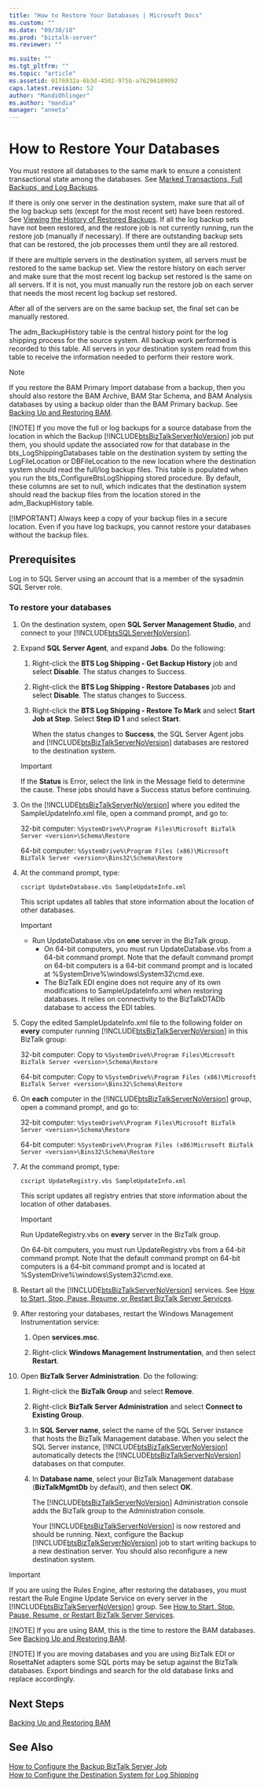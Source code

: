 ```yaml
---
title: "How to Restore Your Databases | Microsoft Docs"
ms.custom: ""
ms.date: "09/30/18"
ms.prod: "biztalk-server"
ms.reviewer: ""

ms.suite: ""
ms.tgt_pltfrm: ""
ms.topic: "article"
ms.assetid: 0176932a-6b3d-4502-975b-a76296189092
caps.latest.revision: 52
author: "MandiOhlinger"
ms.author: "mandia"
manager: "anneta"
---
```

# How to Restore Your Databases
You must restore all databases to the same mark to ensure a consistent transactional state among the databases. See [Marked Transactions, Full Backups, and Log Backups](../core/marked-transactions-full-backups-and-log-backups.md).  
  
 If there is only one server in the destination system, make sure that all of the log backup sets (except for the most recent set) have been restored. See [Viewing the History of Restored Backups](../core/viewing-the-history-of-restored-backups.md). If all the log backup sets have not been restored, and the restore job is not currently running, run the restore job (manually if necessary). If there are outstanding backup sets that can be restored, the job processes them until they are all restored.  
  
 If there are multiple servers in the destination system, all servers must be restored to the same backup set. View the restore history on each server and make sure that the most recent log backup set restored is the same on all servers. If it is not, you must manually run the restore job on each server that needs the most recent log backup set restored.  
  
 After all of the servers are on the same backup set, the final set can be manually restored.  
  
 The adm_BackupHistory table is the central history point for the log shipping process for the source system. All backup work performed is recorded to this table. All servers in your destination system read from this table to receive the information needed to perform their restore work.  
  
> [!NOTE]
>  If you restore the BAM Primary Import database from a backup, then you should also restore the BAM Archive, BAM Star Schema, and BAM Analysis databases by using a backup older than the BAM Primary backup. See [Backing Up and Restoring BAM](../core/backing-up-and-restoring-bam.md).  
> 
> [!NOTE]
>  If you move the full or log backups for a source database from the location in which the Backup [!INCLUDE[btsBizTalkServerNoVersion](../includes/btsbiztalkservernoversion-md.md)] job put them, you should update the associated row for that database in the bts_LogShippingDatabases table on the destination system by setting the LogFileLocation or DBFileLocation to the new location where the destination system should read the full/log backup files. This table is populated when you run the bts_ConfigureBtsLogShipping stored procedure. By default, these columns are set to null, which indicates that the destination system should read the backup files from the location stored in the adm_BackupHistory table.  
> 
> [!IMPORTANT]
>  Always keep a copy of your backup files in a secure location. Even if you have log backups, you cannot restore your databases without the backup files.  
  
## Prerequisites  
 Log in to SQL Server using an account that is a member of the sysadmin SQL Server role.  
  
### To restore your databases  
  
1. On the destination system, open **SQL Server Management Studio**, and connect to your [!INCLUDE[btsSQLServerNoVersion](../includes/btssqlservernoversion-md.md)].  
  
2. Expand **SQL Server Agent**, and expand **Jobs**. Do the following:  
  
   1. Right-click the **BTS Log Shipping - Get Backup History** job and select **Disable**. The status changes to Success.  
  
   2. Right-click the **BTS Log Shipping - Restore Databases** job and select **Disable**. The status changes to Success.  
  
   3. Right-click the **BTS Log Shipping - Restore To Mark** and select **Start Job at Step**. Select **Step ID 1** and select **Start**.  
  
       When the status changes to **Success**, the SQL Server Agent jobs and [!INCLUDE[btsBizTalkServerNoVersion](../includes/btsbiztalkservernoversion-md.md)] databases are restored to the destination system.  
  
   > [!IMPORTANT]
   >  If the **Status** is Error, select the link in the Message field to determine the cause. These jobs should have a Success status before continuing.  
  
3. On the [!INCLUDE[btsBizTalkServerNoVersion](../includes/btsbiztalkservernoversion-md.md)] where you edited the SampleUpdateInfo.xml file, open a command prompt, and go to:  
  
    32-bit computer: `%SystemDrive%\Program Files\Microsoft BizTalk Server <version>\Schema\Restore`  
  
    64-bit computer: `%SystemDrive%\Program Files (x86)\Microsoft BizTalk Server <version>\Bins32\Schema\Restore`  
  
4. At the command prompt, type:  
  
    `cscript UpdateDatabase.vbs SampleUpdateInfo.xml`  
  
    This script updates all tables that store information about the location of other databases.  
  
   > [!IMPORTANT]
   > - Run UpdateDatabase.vbs on **one** server in the BizTalk group.  
   >   -   On 64-bit computers, you must run UpdateDatabase.vbs from a 64-bit command prompt. Note that the default command prompt on 64-bit computers is a 64-bit command prompt and is located at %SystemDrive%\windows\System32\cmd.exe.  
   >   -   The BizTalk EDI engine does not require any of its own modifications to SampleUpdateInfo.xml when restoring databases.  It relies on connectivity to the BizTalkDTADb database to access the EDI tables.  
  
5. Copy the edited SampleUpdateInfo.xml file to the following folder on **every** computer running [!INCLUDE[btsBizTalkServerNoVersion](../includes/btsbiztalkservernoversion-md.md)] in this BizTalk group:  
  
    32-bit computer: Copy to `%SystemDrive%\Program Files\Microsoft BizTalk Server <version>\Schema\Restore`  
  
    64-bit computer: Copy to `%SystemDrive%\Program Files (x86)\Microsoft BizTalk Server <version>\Bins32\Schema\Restore`  
  
6. On **each** computer in the [!INCLUDE[btsBizTalkServerNoVersion](../includes/btsbiztalkservernoversion-md.md)] group, open a command prompt, and go to:  
  
    32-bit computer: `%SystemDrive%\Program Files\Microsoft BizTalk Server <version>\Schema\Restore`  
  
    64-bit computer: `%SystemDrive%\Program Files (x86)Microsoft BizTalk Server <version>\Bins32\Schema\Restore`  
  
7. At the command prompt, type:  
  
    `cscript UpdateRegistry.vbs SampleUpdateInfo.xml`  
  
    This script updates all registry entries that store information about the location of other databases.  
  
   > [!IMPORTANT]
   >  Run UpdateRegistry.vbs on **every** server in the BizTalk group.  
   >   
   >  On 64-bit computers, you must run UpdateRegistry.vbs from a 64-bit command prompt.  Note that the default command prompt on 64-bit computers is a 64-bit command prompt and is located at %SystemDrive%\windows\System32\cmd.exe.  
  
8. Restart all the [!INCLUDE[btsBizTalkServerNoVersion](../includes/btsbiztalkservernoversion-md.md)] services. See [How to Start, Stop, Pause, Resume, or Restart BizTalk Server Services](../core/how-to-start-stop-pause-resume-or-restart-biztalk-server-services.md).  
  
9. After restoring your databases, restart the Windows Management Instrumentation service:  
  
    1.  Open **services.msc**.  
  
    2.  Right-click **Windows Management Instrumentation**, and then select **Restart**.  
  
10. Open **BizTalk Server Administration**. Do the following:  
  
    1. Right-click the **BizTalk Group** and select **Remove**.  
  
    2. Right-click **BizTalk Server Administration** and select **Connect to Existing Group**.  
  
    3. In **SQL Server name**, select the name of the SQL Server instance that hosts the BizTalk Management database. When you select the SQL Server instance, [!INCLUDE[btsBizTalkServerNoVersion](../includes/btsbiztalkservernoversion-md.md)] automatically detects the [!INCLUDE[btsBizTalkServerNoVersion](../includes/btsbiztalkservernoversion-md.md)] databases on that computer.  
  
    4. In **Database name**, select your BizTalk Management database (**BizTalkMgmtDb** by default), and then select **OK**.  
  
       The [!INCLUDE[btsBizTalkServerNoVersion](../includes/btsbiztalkservernoversion-md.md)] Administration console adds the BizTalk group to the Administration console.  
  
       Your [!INCLUDE[btsBizTalkServerNoVersion](../includes/btsbiztalkservernoversion-md.md)] is now restored and should be running. Next, configure the Backup [!INCLUDE[btsBizTalkServerNoVersion](../includes/btsbiztalkservernoversion-md.md)] job to start writing backups to a new destination server. You should also reconfigure a new destination system.  
  
> [!IMPORTANT]
>  If you are using the Rules Engine, after restoring the databases, you must restart the Rule Engine Update Service on every server in the [!INCLUDE[btsBizTalkServerNoVersion](../includes/btsbiztalkservernoversion-md.md)] group. See [How to Start, Stop, Pause, Resume, or Restart BizTalk Server Services](../core/how-to-start-stop-pause-resume-or-restart-biztalk-server-services.md).  
> 
> [!NOTE]
>  If you are using BAM, this is the time to restore the BAM databases. See [Backing Up and Restoring BAM](../core/backing-up-and-restoring-bam.md).  
> 
> [!NOTE]
>  If you are moving databases and you are using BizTalk EDI or RosettaNet adapters some SQL ports may be setup against the BizTalk databases. Export bindings and search for the old database links and replace accordingly. 

## Next Steps  
 [Backing Up and Restoring BAM](../core/backing-up-and-restoring-bam.md)  
  
## See Also  
 [How to Configure the Backup BizTalk Server Job](../core/how-to-configure-the-backup-biztalk-server-job.md)   
 [How to Configure the Destination System for Log Shipping](../core/how-to-configure-the-destination-system-for-log-shipping.md)
